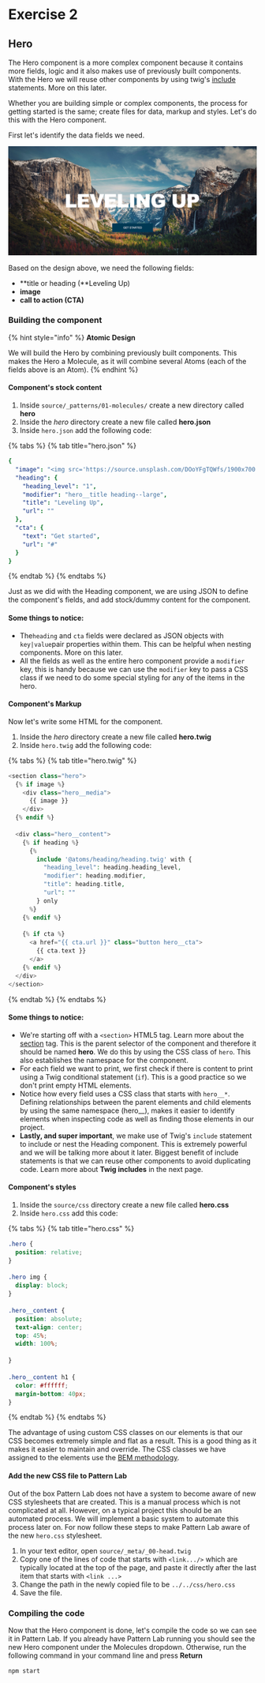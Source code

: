 # Exercise 2

## Hero

The Hero component is a more complex component because it contains more fields, logic and it also makes use of previously built components. With the Hero we will reuse other components by using twig's [include](https://twig.symfony.com/doc/2.x/tags/include.html) statements. More on this later.

Whether you are building simple or complex components, the process for getting started is the same; create files for data, markup and styles. Let's do this with the Hero component.

First let's identify the data fields we need.

![Hero component](../../.gitbook/assets/hero.png)

Based on the design above, we need the following fields:

* **title or heading \(**Leveling Up\)
* **image**
* **call to action \(CTA\)**

### Building the component

{% hint style="info" %}
**Atomic Design**

We will build the Hero by combining previously built components. This makes the Hero a Molecule, as it will combine several Atoms \(each of the fields above is an Atom\).
{% endhint %}

#### Component's stock content

1. Inside `source/_patterns/01-molecules/` create a new directory called **hero**
2. Inside the _hero_ directory create a new file called **hero.json**
3. Inside `hero.json` add the following code:

{% tabs %}
{% tab title="hero.json" %}
```yaml
{
  "image": "<img src='https://source.unsplash.com/DOoYFgTQWfs/1900x700' alt='Books on computer' />",
  "heading": {
    "heading_level": "1",
    "modifier": "hero__title heading--large",
    "title": "Leveling Up",
    "url": ""
  },
  "cta": {
    "text": "Get started",
    "url": "#"
  }
}
```
{% endtab %}
{% endtabs %}

Just as we did with the Heading component, we are using JSON to define the component's fields, and add stock/dummy content for the component.

#### Some things to notice: <a id="some-things-to-notice"></a>

* The`heading` and `cta` fields were declared as JSON objects with `key|value`pair properties within them. This can be helpful when nesting components.  More on this later.
* All the fields as well as the entire hero component provide a `modifier` key, this is handy because we can use the `modifier` key to pass a CSS class if we need to do some special styling for any of the items in the hero.

#### Component's Markup

Now let's write some HTML for the component.

1. Inside the _hero_ directory create a new file called **hero.twig**
2. Inside `hero.twig` add the following code:

{% tabs %}
{% tab title="hero.twig" %}
```php
<section class="hero">
  {% if image %}
    <div class="hero__media">
      {{ image }}
    </div>
  {% endif %}

  <div class="hero__content">
    {% if heading %}
      {%
        include '@atoms/heading/heading.twig' with {
          "heading_level": heading.heading_level,
          "modifier": heading.modifier,
          "title": heading.title,
          "url": ""
        } only
      %}
    {% endif %}

    {% if cta %}
      <a href="{{ cta.url }}" class="button hero__cta">
        {{ cta.text }}
      </a>
    {% endif %}
  </div>
</section>
```
{% endtab %}
{% endtabs %}

#### Some things to notice: <a id="some-things-to-notice-1"></a>

* We're starting off with a `<section>` HTML5 tag. Learn more about the [section](https://www.w3schools.com/tags/tag_section.asp) tag. This is the parent selector of the component and therefore it should be named **hero**. We do this by using the CSS class of `hero`.  This also establishes the namespace for the component.
* For each field we want to print, we first check if there is content to print using a Twig conditional statement \(`if`\). This is a good practice so we don't print empty HTML elements.
* Notice how every field uses a CSS class that starts with `hero__*`. Defining relationships between the parent elements and child elements by using the same namespace \(hero\_\_\), makes it easier to identify elements when inspecting code as well as finding those elements in our project.
* **Lastly, and super important**, we make use of Twig's `include` statement to include or nest the Heading component. This is extremely powerful and we will be talking more about it later. Biggest benefit of include statements is that we can reuse other components to avoid duplicating code.  Learn more about **Twig includes** in the next page.

#### Component's styles

1. Inside the `source/css` directory create a new file called **hero.css**
2. Inside `hero.css` add this code:

{% tabs %}
{% tab title="hero.css" %}
```css
.hero {
  position: relative;
}

.hero img {
  display: block;
}

.hero__content {
  position: absolute;
  text-align: center;
  top: 45%;
  width: 100%;

}

.hero__content h1 {
  color: #ffffff;
  margin-bottom: 40px;
}
```
{% endtab %}
{% endtabs %}

The advantage of using custom CSS classes on our elements is that our CSS becomes extremely simple and flat as a result. This is a good thing as it makes it easier to maintain and override. The CSS classes we have assigned to the elements use the [BEM methodology](https://css-tricks.com/bem-101/).

#### Add the new CSS file to Pattern Lab

Out of the box Pattern Lab does not have a system to become aware of new CSS stylesheets that are created. This is a manual process which is not complicated at all. However, on a typical project this should be an automated process. We will implement a basic system to automate this process later on. For now follow these steps to make Pattern Lab aware of the new `hero.css` stylesheet.

1. In your text editor, open `source/_meta/_00-head.twig`
2. Copy one of the lines of code that starts with `<link.../>` which are typically located at the top of the page, and paste it directly after the last item that starts with `<link ...>`
3. Change the path in the newly copied file to be `../../css/hero.css`
4. Save the file.

### Compiling the code

Now that the Hero component is done, let's compile the code so we can see it in Pattern Lab. If you already have Pattern Lab running you should see the new Hero component under the Molecules dropdown. Otherwise, run the following command in your command line and press **Return**

```bash
npm start
```

